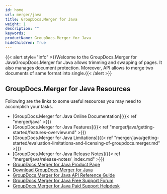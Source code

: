 ```yaml
---
id: home
url: merger/java
title: GroupDocs.Merger for Java
weight: 1
description: ""
keywords: 
productName: GroupDocs.Merger for Java
hideChildren: True
---
```

{{< alert style="info" >}}Welcome to the GroupDocs.Merger for JavaGroupDocs.Merger for Java allows trimming and swapping of pages. It also manages document protection. Moreover, API allows to merge two documents of same format into single.{{< /alert >}}

## GroupDocs.Merger for Java Resources

Following are the links to some useful resources you may need to accomplish your tasks.

*   [GroupDocs.Merger for Java Online Documentation]({{< ref "merger/java" >}})
*   [GroupDocs.Merger for Java Features]({{< ref "merger/java/getting-started/features-overview.md" >}})
*   [GroupDocs.Merger for Java Limitations]({{< ref "merger/java/getting-started/evaluation-limitations-and-licensing-of-groupdocs.merger.md" >}})
*   [GroupDocs.Merger for Java Release Notes]({{< ref "merger/java/release-notes/_index.md" >}})
*   [GroupDocs.Merger for Java Product Page](https://products.groupdocs.com/merger/java)
*   [D](https://artifact.groupdocs.com/webapp/#/artifacts/browse/tree/General/repo/com/groupdocs/groupdocs-merger)[ownload GroupDocs.Merger for Java](https://repository.groupdocs.com/webapp/#/artifacts/browse/tree/General/repo/com/groupdocs/groupdocs-merger)
*   [GroupDocs.Merger for Java API Reference Guide](https://apireference.groupdocs.com/java/merger)
*   [GroupDocs.Merger for Java Free Support Forum](https://forum.groupdocs.com/c/merger)
*   [GroupDocs.Merger for Java Paid Support Helpdesk](https://helpdesk.groupdocs.com/)

